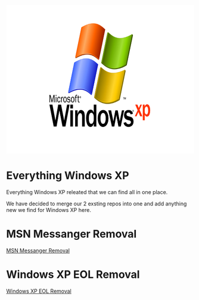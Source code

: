<p align="center">
  <img width="900" height="400" src="https://github.com/InstallingEverything/EverythingWindowsXP/blob/main/Images/XP.jpg">
</p>


# Everything Windows XP

Everything Windows XP releated that we can find all in one place.

We have decided to merge our 2 exsting repos into one and add anything new we find for Windows XP here.

# MSN Messanger Removal

[MSN Messanger Removal](Articles/msn.md)

# Windows XP EOL Removal

[Windows XP EOL Removal](Articles/EOL.md)
